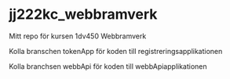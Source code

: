 # jj222kc_webbramverk
Mitt repo för kursen 1dv450 Webbramverk

Kolla branschen tokenApp för koden till registreringsapplikationen

Kolla branchsen webbApi för koden till webbApiapplikationen
